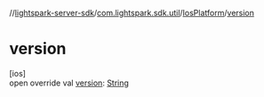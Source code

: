 //[lightspark-server-sdk](../../../index.md)/[com.lightspark.sdk.util](../index.md)/[IosPlatform](index.md)/[version](version.md)

# version

[ios]\
open override val [version](version.md): [String](https://kotlinlang.org/api/latest/jvm/stdlib/kotlin/-string/index.html)
